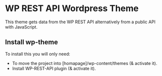 # WP REST API Wordpress Theme
This theme gets data from the WP REST API alternatively from a public API with JavaScript.

## Install wp-theme
To install this you will only need:
- To move the project into [homapage]/wp-content/themes (& activate it).
- Install WP-REST-API plugin (& activate it).
